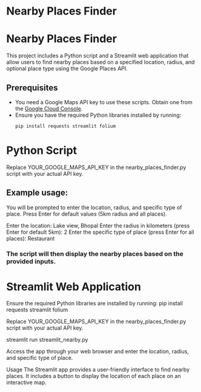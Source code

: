 # Nearby Places Finder

# Nearby Places Finder

This project includes a Python script and a Streamlit web application that allow users to find nearby places based on a specified location, radius, and optional place type using the Google Places API.

## Prerequisites

- You need a Google Maps API key to use these scripts. Obtain one from the [Google Cloud Console](https://console.cloud.google.com/).
- Ensure you have the required Python libraries installed by running:
  ```bash
  pip install requests streamlit folium

# Python Script
Replace YOUR_GOOGLE_MAPS_API_KEY in the nearby_places_finder.py script with your actual API key.

## Example usage:

You will be prompted to enter the location, radius, and specific type of place. Press Enter for default values (5km radius and all places).

Enter the location: Lake view, Bhopal
Enter the radius in kilometers (press Enter for default 5km): 2
Enter the specific type of place (press Enter for all places): Restaurant

### The script will then display the nearby places based on the provided inputs.


# Streamlit Web Application

Ensure the required Python libraries are installed by running:
pip install requests streamlit folium

Replace YOUR_GOOGLE_MAPS_API_KEY in the nearby_places_finder.py script with your actual API key.

streamlit run streamlit_nearby.py

Access the app through your web browser and enter the location, radius, and specific type of place.

Usage
The Streamlit app provides a user-friendly interface to find nearby places. It includes a button to display the location of each place on an interactive map.
